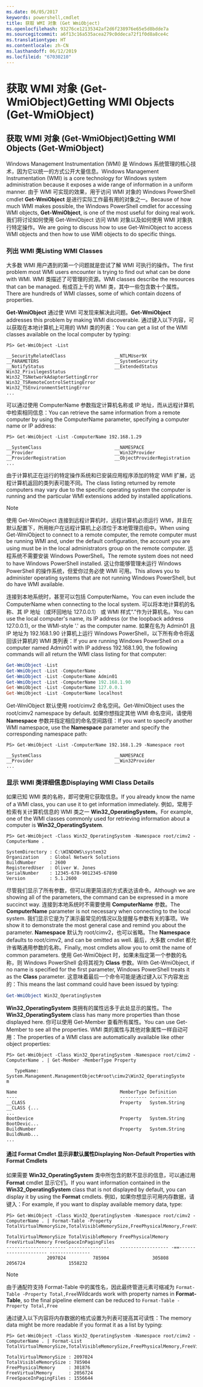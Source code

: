 ```yaml
---
ms.date: 06/05/2017
keywords: powershell,cmdlet
title: 获取 WMI 对象 (Get WmiObject)
ms.openlocfilehash: 93276ce12135342af2d6f238976e65e5d8bdde7a
ms.sourcegitcommit: a6f13c16a535acea279c0ddeca72f1f0d8a8ce4c
ms.translationtype: HT
ms.contentlocale: zh-CN
ms.lasthandoff: 06/12/2019
ms.locfileid: "67030210"
---
```

# <a name="getting-wmi-objects-get-wmiobject"></a><span data-ttu-id="007be-103">获取 WMI 对象 (Get-WmiObject)</span><span class="sxs-lookup"><span data-stu-id="007be-103">Getting WMI Objects (Get-WmiObject)</span></span>

## <a name="getting-wmi-objects-get-wmiobject"></a><span data-ttu-id="007be-104">获取 WMI 对象 (Get-WmiObject)</span><span class="sxs-lookup"><span data-stu-id="007be-104">Getting WMI Objects (Get-WmiObject)</span></span>

<span data-ttu-id="007be-105">Windows Management Instrumentation (WMI) 是 Windows 系统管理的核心技术，因为它以统一的方式公开大量信息。</span><span class="sxs-lookup"><span data-stu-id="007be-105">Windows Management Instrumentation (WMI) is a core technology for Windows system administration because it exposes a wide range of information in a uniform manner.</span></span> <span data-ttu-id="007be-106">由于 WMI 可实现的效果，用于访问 WMI 对象的 Windows PowerShell cmdlet **Get-WmiObject** 是进行实际工作最有用的对象之一。</span><span class="sxs-lookup"><span data-stu-id="007be-106">Because of how much WMI makes possible, the Windows PowerShell cmdlet for accessing WMI objects, **Get-WmiObject**, is one of the most useful for doing real work.</span></span> <span data-ttu-id="007be-107">我们将讨论如何使用 Get-WmiObject 访问 WMI 对象以及如何使用 WMI 对象执行特定操作。</span><span class="sxs-lookup"><span data-stu-id="007be-107">We are going to discuss how to use Get-WmiObject to access WMI objects and then how to use WMI objects to do specific things.</span></span>

### <a name="listing-wmi-classes"></a><span data-ttu-id="007be-108">列出 WMI 类</span><span class="sxs-lookup"><span data-stu-id="007be-108">Listing WMI Classes</span></span>

<span data-ttu-id="007be-109">大多数 WMI 用户遇到的第一个问题就是尝试了解 WMI 可执行的操作。</span><span class="sxs-lookup"><span data-stu-id="007be-109">The first problem most WMI users encounter is trying to find out what can be done with WMI.</span></span> <span data-ttu-id="007be-110">WMI 类描述了可管理的资源。</span><span class="sxs-lookup"><span data-stu-id="007be-110">WMI classes describe the resources that can be managed.</span></span> <span data-ttu-id="007be-111">有成百上千的 WMI 类，其中一些包含数十个属性。</span><span class="sxs-lookup"><span data-stu-id="007be-111">There are hundreds of WMI classes, some of which contain dozens of properties.</span></span>

<span data-ttu-id="007be-112">**Get-WmiObject** 通过使 WMI 可发现来解决此问题。</span><span class="sxs-lookup"><span data-stu-id="007be-112">**Get-WmiObject** addresses this problem by making WMI discoverable.</span></span> <span data-ttu-id="007be-113">通过键入以下内容，可以获取在本地计算机上可用的 WMI 类的列表：</span><span class="sxs-lookup"><span data-stu-id="007be-113">You can get a list of the WMI classes available on the local computer by typing:</span></span>

```
PS> Get-WmiObject -List

__SecurityRelatedClass                  __NTLMUser9X
__PARAMETERS                            __SystemSecurity
__NotifyStatus                          __ExtendedStatus
Win32_PrivilegesStatus                  Win32_TSNetworkAdapterSettingError
Win32_TSRemoteControlSettingError       Win32_TSEnvironmentSettingError
...
```

<span data-ttu-id="007be-114">可以通过使用 ComputerName 参数指定计算机名称或 IP 地址，而从远程计算机中检索相同信息：</span><span class="sxs-lookup"><span data-stu-id="007be-114">You can retrieve the same information from a remote computer by using the ComputerName parameter, specifying a computer name or IP address:</span></span>

```
PS> Get-WmiObject -List -ComputerName 192.168.1.29

__SystemClass                           __NAMESPACE
__Provider                              __Win32Provider
__ProviderRegistration                  __ObjectProviderRegistration
...
```

<span data-ttu-id="007be-115">由于计算机正在运行的特定操作系统和已安装应用程序添加的特定 WMI 扩展，远程计算机返回的类列表可能不同。</span><span class="sxs-lookup"><span data-stu-id="007be-115">The class listing returned by remote computers may vary due to the specific operating system the computer is running and the particular WMI extensions added by installed applications.</span></span>

> [!NOTE]
> <span data-ttu-id="007be-116">使用 Get-WmiObject 连接到远程计算机时，远程计算机必须运行 WMI，并且在默认配置下，所用帐户在远程计算机上必须位于本地管理员组中。</span><span class="sxs-lookup"><span data-stu-id="007be-116">When using Get-WmiObject to connect to a remote computer, the remote computer must be running WMI and, under the default configuration, the account you are using must be in the local administrators group on the remote computer.</span></span> <span data-ttu-id="007be-117">远程系统不需要安装 Windows PowerShell。</span><span class="sxs-lookup"><span data-stu-id="007be-117">The remote system does not need to have Windows PowerShell installed.</span></span> <span data-ttu-id="007be-118">这让你能够管理未运行 Windows PowerShell 的操作系统，但爱你过务必使 WMI 可用。</span><span class="sxs-lookup"><span data-stu-id="007be-118">This allows you to administer operating systems that are not running Windows PowerShell, but do have WMI available.</span></span>

<span data-ttu-id="007be-119">连接到本地系统时，甚至可以包括 ComputerName。</span><span class="sxs-lookup"><span data-stu-id="007be-119">You can even include the ComputerName when connecting to the local system.</span></span> <span data-ttu-id="007be-120">可以将本地计算机的名称、其 IP 地址（或环回地址 127.0.0.1） 或 WMI 样式“.”作为计算机名。</span><span class="sxs-lookup"><span data-stu-id="007be-120">You can use the local computer's name, its IP address (or the loopback address 127.0.0.1), or the WMI-style '.' as the computer name.</span></span> <span data-ttu-id="007be-121">如果在名为 Admin01 且 IP 地址为 192.168.1.90 计算机上运行 Windows PowerShell，以下所有命令将返回该计算机的 WMI 类列表：</span><span class="sxs-lookup"><span data-stu-id="007be-121">If you are running Windows PowerShell on a computer named Admin01 with IP address 192.168.1.90, the following commands will all return the WMI class listing for that computer:</span></span>

```powershell
Get-WmiObject -List
Get-WmiObject -List -ComputerName .
Get-WmiObject -List -ComputerName Admin01
Get-WmiObject -List -ComputerName 192.168.1.90
Get-WmiObject -List -ComputerName 127.0.0.1
Get-WmiObject -List -ComputerName localhost
```

<span data-ttu-id="007be-122">Get-WmiObject 默认使用 root/cimv2 命名空间。</span><span class="sxs-lookup"><span data-stu-id="007be-122">Get-WmiObject uses the root/cimv2 namespace by default.</span></span> <span data-ttu-id="007be-123">如果你想指定其他 WMI 命名空间，请使用 **Namespace** 参数并指定相应的命名空间路径：</span><span class="sxs-lookup"><span data-stu-id="007be-123">If you want to specify another WMI namespace, use the **Namespace** parameter and specify the corresponding namespace path:</span></span>

```
PS> Get-WmiObject -List -ComputerName 192.168.1.29 -Namespace root

__SystemClass                           __NAMESPACE
__Provider                              __Win32Provider
...
```

### <a name="displaying-wmi-class-details"></a><span data-ttu-id="007be-124">显示 WMI 类详细信息</span><span class="sxs-lookup"><span data-stu-id="007be-124">Displaying WMI Class Details</span></span>

<span data-ttu-id="007be-125">如果已知 WMI 类的名称，即可使用它获取信息。</span><span class="sxs-lookup"><span data-stu-id="007be-125">If you already know the name of a WMI class, you can use it to get information immediately.</span></span> <span data-ttu-id="007be-126">例如，常用于检索有关计算机信息的 WMI 类之一 **Win32_OperatingSystem**。</span><span class="sxs-lookup"><span data-stu-id="007be-126">For example, one of the WMI classes commonly used for retrieving information about a computer is **Win32_OperatingSystem**.</span></span>

```
PS> Get-WmiObject -Class Win32_OperatingSystem -Namespace root/cimv2 -ComputerName .

SystemDirectory : C:\WINDOWS\system32
Organization    : Global Network Solutions
BuildNumber     : 2600
RegisteredUser  : Oliver W. Jones
SerialNumber    : 12345-678-9012345-67890
Version         : 5.1.2600
```

<span data-ttu-id="007be-127">尽管我们显示了所有参数，但可以用更简洁的方式表达该命令。</span><span class="sxs-lookup"><span data-stu-id="007be-127">Although we are showing all of the parameters, the command can be expressed in a more succinct way.</span></span> <span data-ttu-id="007be-128">连接到本地系统时不需要使用 **ComputerName** 参数。</span><span class="sxs-lookup"><span data-stu-id="007be-128">The **ComputerName** parameter is not necessary when connecting to the local system.</span></span> <span data-ttu-id="007be-129">我们显示它是为了演示最常见的情况以及提醒与参数有关的事项。</span><span class="sxs-lookup"><span data-stu-id="007be-129">We show it to demonstrate the most general case and remind you about the parameter.</span></span> <span data-ttu-id="007be-130">**Namespace** 默认为 root/cimv2，也可以省略。</span><span class="sxs-lookup"><span data-stu-id="007be-130">The **Namespace** defaults to root/cimv2, and can be omitted as well.</span></span> <span data-ttu-id="007be-131">最后，大多数 cmdlet 都允许省略通用参数的名称。</span><span class="sxs-lookup"><span data-stu-id="007be-131">Finally, most cmdlets allow you to omit the name of common parameters.</span></span> <span data-ttu-id="007be-132">使用 Get-WmiObject 时，如果未指定第一个参数的名称，则 Windows PowerShell 会将其视为 **Class** 参数。</span><span class="sxs-lookup"><span data-stu-id="007be-132">With Get-WmiObject, if no name is specified for the first parameter, Windows PowerShell treats it as the **Class** parameter.</span></span> <span data-ttu-id="007be-133">这意味着最后一个命令可能是通过键入以下内容发出的：</span><span class="sxs-lookup"><span data-stu-id="007be-133">This means the last command could have been issued by typing:</span></span>

```powershell
Get-WmiObject Win32_OperatingSystem
```

<span data-ttu-id="007be-134">**Win32_OperatingSystem** 类拥有的属性远多于此处显示的属性。</span><span class="sxs-lookup"><span data-stu-id="007be-134">The **Win32_OperatingSystem** class has many more properties than those displayed here.</span></span> <span data-ttu-id="007be-135">你可以使用 Get-Member 查看所有属性。</span><span class="sxs-lookup"><span data-stu-id="007be-135">You can use Get-Member to see all the properties.</span></span> <span data-ttu-id="007be-136">WMI 类的属性与其他对象属性一样自动可用：</span><span class="sxs-lookup"><span data-stu-id="007be-136">The properties of a WMI class are automatically available like other object properties:</span></span>

```
PS> Get-WmiObject -Class Win32_OperatingSystem -Namespace root/cimv2 -ComputerName . | Get-Member -MemberType Property

   TypeName: System.Management.ManagementObject#root\cimv2\Win32_OperatingSyste
m

Name                                      MemberType Definition
----                                      ---------- ----------
__CLASS                                   Property   System.String __CLASS {...
...
BootDevice                                Property   System.String BootDevic...
BuildNumber                               Property   System.String BuildNumb...
...
```

#### <a name="displaying-non-default-properties-with-format-cmdlets"></a><span data-ttu-id="007be-137">通过 Format Cmdlet 显示非默认属性</span><span class="sxs-lookup"><span data-stu-id="007be-137">Displaying Non-Default Properties with Format Cmdlets</span></span>

<span data-ttu-id="007be-138">如果需要 **Win32_OperatingSystem** 类中所包含的默不显示的信息，可以通过用 **Format** cmdlet 显示它们。</span><span class="sxs-lookup"><span data-stu-id="007be-138">If you want information contained in the **Win32_OperatingSystem** class that is not displayed by default, you can display it by using the **Format** cmdlets.</span></span> <span data-ttu-id="007be-139">例如，如果你想显示可用内存数据，请键入：</span><span class="sxs-lookup"><span data-stu-id="007be-139">For example, if you want to display available memory data, type:</span></span>

```
PS> Get-WmiObject -Class Win32_OperatingSystem -Namespace root/cimv2 -ComputerName . | Format-Table -Property TotalVirtualMemorySize,TotalVisibleMemorySize,FreePhysicalMemory,FreeVirtualMemory,FreeSpaceInPagingFiles

TotalVirtualMemorySize TotalVisibleMemory FreePhysicalMemory FreeVirtualMemory FreeSpaceInPagingFiles
---------------------- ---------------    ------------------ -==--------------------- ---------------
               2097024          785904                305808           2056724                1558232
```

> [!NOTE]
> <span data-ttu-id="007be-140">由于通配符支持 Format-Table 中的属性名，因此最终管道元素可缩减为 `Format-Table -Property Total,Free`</span><span class="sxs-lookup"><span data-stu-id="007be-140">Wildcards work with property names in **Format-Table**, so the final pipeline element can be reduced to `Format-Table -Property Total,Free`</span></span>

<span data-ttu-id="007be-141">通过键入以下内容将内存数据的格式设置为列表可提高其可读性：</span><span class="sxs-lookup"><span data-stu-id="007be-141">The memory data might be more readable if you format it as a list by typing:</span></span>

```
PS> Get-WmiObject -Class Win32_OperatingSystem -Namespace root/cimv2 -ComputerName . | Format-List TotalVirtualMemorySize,TotalVisibleMemorySize,FreePhysicalMemory,FreeVirtualMemory,FreeSpaceInPagingFiles

TotalVirtualMemorySize : 2097024
TotalVisibleMemorySize : 785904
FreePhysicalMemory     : 301876
FreeVirtualMemory      : 2056724
FreeSpaceInPagingFiles : 1556644
```

